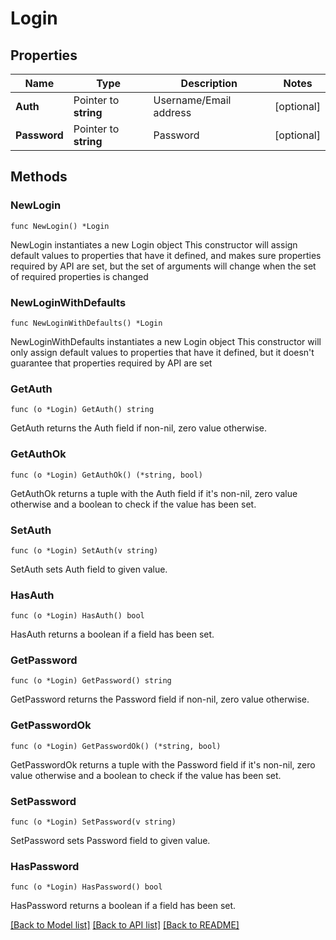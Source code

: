 # Login

## Properties

Name | Type | Description | Notes
------------ | ------------- | ------------- | -------------
**Auth** | Pointer to **string** | Username/Email address | [optional] 
**Password** | Pointer to **string** | Password | [optional] 

## Methods

### NewLogin

`func NewLogin() *Login`

NewLogin instantiates a new Login object
This constructor will assign default values to properties that have it defined,
and makes sure properties required by API are set, but the set of arguments
will change when the set of required properties is changed

### NewLoginWithDefaults

`func NewLoginWithDefaults() *Login`

NewLoginWithDefaults instantiates a new Login object
This constructor will only assign default values to properties that have it defined,
but it doesn't guarantee that properties required by API are set

### GetAuth

`func (o *Login) GetAuth() string`

GetAuth returns the Auth field if non-nil, zero value otherwise.

### GetAuthOk

`func (o *Login) GetAuthOk() (*string, bool)`

GetAuthOk returns a tuple with the Auth field if it's non-nil, zero value otherwise
and a boolean to check if the value has been set.

### SetAuth

`func (o *Login) SetAuth(v string)`

SetAuth sets Auth field to given value.

### HasAuth

`func (o *Login) HasAuth() bool`

HasAuth returns a boolean if a field has been set.

### GetPassword

`func (o *Login) GetPassword() string`

GetPassword returns the Password field if non-nil, zero value otherwise.

### GetPasswordOk

`func (o *Login) GetPasswordOk() (*string, bool)`

GetPasswordOk returns a tuple with the Password field if it's non-nil, zero value otherwise
and a boolean to check if the value has been set.

### SetPassword

`func (o *Login) SetPassword(v string)`

SetPassword sets Password field to given value.

### HasPassword

`func (o *Login) HasPassword() bool`

HasPassword returns a boolean if a field has been set.


[[Back to Model list]](../README.md#documentation-for-models) [[Back to API list]](../README.md#documentation-for-api-endpoints) [[Back to README]](../README.md)


